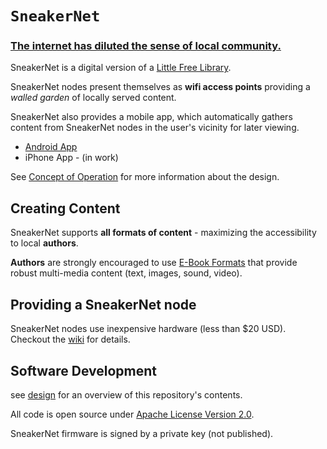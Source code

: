 `SneakerNet`
================================================================================
### [The internet has diluted the sense of local community.](https://en.wikipedia.org/wiki/Internet_influences_on_communities)

SneakerNet is a digital version of a [Little Free Library](https://littlefreelibrary.org/).

SneakerNet nodes present themselves as **wifi access points** providing a
*walled garden* of locally served content.

SneakerNet also provides a mobile app, which automatically gathers content
from SneakerNet nodes in the user's vicinity for later viewing.

* [Android App](https://play.google.com/store/apps/details?id=monster.sneakernet)
* iPhone App - (in work)

See [Concept of Operation](docs/conops.md) for more information about the design.

Creating Content
--------------------------------------------------------------------------------
SneakerNet supports **all formats of content** - maximizing the accessibility to
local **authors**.

**Authors** are strongly encouraged to use
[E-Book Formats](https://en.wikipedia.org/wiki/Comparison_of_e-book_formats)
that provide robust multi-media content (text, images, sound, video).


Providing a SneakerNet node
--------------------------------------------------------------------------------
SneakerNet nodes use inexpensive hardware (less than $20 USD). Checkout the
[wiki](https://github.com/redengin/sneakernet/wiki) for details.


Software Development
--------------------------------------------------------------------------------
see [design](docs/design.md) for an overview of this repository's contents.

All code is open source under [Apache License Version 2.0](LICENSE).

SneakerNet firmware is signed by a private key (not published).
